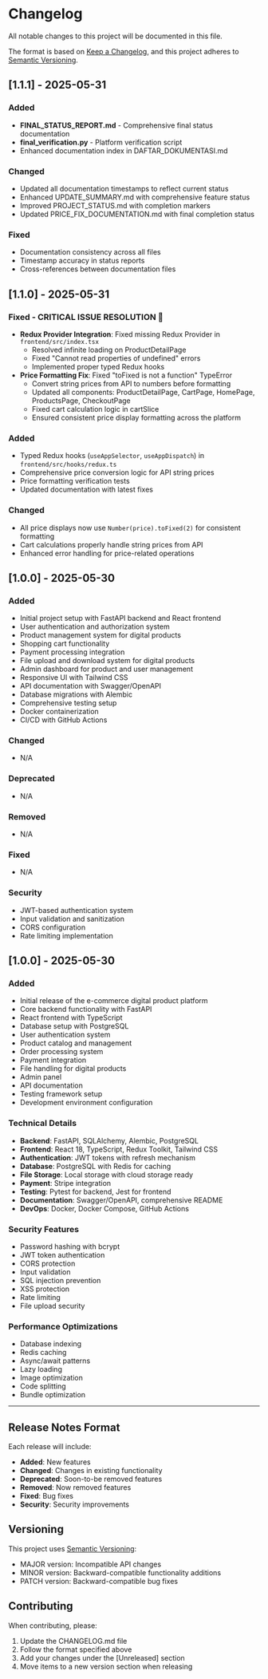 # Changelog

All notable changes to this project will be documented in this file.

The format is based on [Keep a Changelog](https://keepachangelog.com/en/1.0.0/),
and this project adheres to [Semantic Versioning](https://semver.org/spec/v2.0.0.html).

## [1.1.1] - 2025-05-31

### Added
- **FINAL_STATUS_REPORT.md** - Comprehensive final status documentation
- **final_verification.py** - Platform verification script
- Enhanced documentation index in DAFTAR_DOKUMENTASI.md

### Changed
- Updated all documentation timestamps to reflect current status
- Enhanced UPDATE_SUMMARY.md with comprehensive feature status
- Improved PROJECT_STATUS.md with completion markers
- Updated PRICE_FIX_DOCUMENTATION.md with final completion status

### Fixed
- Documentation consistency across all files
- Timestamp accuracy in status reports
- Cross-references between documentation files

## [1.1.0] - 2025-05-31

### Fixed - CRITICAL ISSUE RESOLUTION 🔧
- **Redux Provider Integration**: Fixed missing Redux Provider in `frontend/src/index.tsx`
  - Resolved infinite loading on ProductDetailPage
  - Fixed "Cannot read properties of undefined" errors
  - Implemented proper typed Redux hooks
- **Price Formatting Fix**: Fixed "toFixed is not a function" TypeError
  - Convert string prices from API to numbers before formatting
  - Updated all components: ProductDetailPage, CartPage, HomePage, ProductsPage, CheckoutPage
  - Fixed cart calculation logic in cartSlice
  - Ensured consistent price display formatting across the platform

### Added
- Typed Redux hooks (`useAppSelector`, `useAppDispatch`) in `frontend/src/hooks/redux.ts`
- Comprehensive price conversion logic for API string prices
- Price formatting verification tests
- Updated documentation with latest fixes

### Changed
- All price displays now use `Number(price).toFixed(2)` for consistent formatting
- Cart calculations properly handle string prices from API
- Enhanced error handling for price-related operations

## [1.0.0] - 2025-05-30

### Added
- Initial project setup with FastAPI backend and React frontend
- User authentication and authorization system
- Product management system for digital products
- Shopping cart functionality
- Payment processing integration
- File upload and download system for digital products
- Admin dashboard for product and user management
- Responsive UI with Tailwind CSS
- API documentation with Swagger/OpenAPI
- Database migrations with Alembic
- Comprehensive testing setup
- Docker containerization
- CI/CD with GitHub Actions

### Changed
- N/A

### Deprecated
- N/A

### Removed
- N/A

### Fixed
- N/A

### Security
- JWT-based authentication system
- Input validation and sanitization
- CORS configuration
- Rate limiting implementation

## [1.0.0] - 2025-05-30

### Added
- Initial release of the e-commerce digital product platform
- Core backend functionality with FastAPI
- React frontend with TypeScript
- Database setup with PostgreSQL
- User authentication system
- Product catalog and management
- Order processing system
- Payment integration
- File handling for digital products
- Admin panel
- API documentation
- Testing framework setup
- Development environment configuration

### Technical Details
- **Backend**: FastAPI, SQLAlchemy, Alembic, PostgreSQL
- **Frontend**: React 18, TypeScript, Redux Toolkit, Tailwind CSS
- **Authentication**: JWT tokens with refresh mechanism
- **Database**: PostgreSQL with Redis for caching
- **File Storage**: Local storage with cloud storage ready
- **Payment**: Stripe integration
- **Testing**: Pytest for backend, Jest for frontend
- **Documentation**: Swagger/OpenAPI, comprehensive README
- **DevOps**: Docker, Docker Compose, GitHub Actions

### Security Features
- Password hashing with bcrypt
- JWT token authentication
- CORS protection
- Input validation
- SQL injection prevention
- XSS protection
- Rate limiting
- File upload security

### Performance Optimizations
- Database indexing
- Redis caching
- Async/await patterns
- Lazy loading
- Image optimization
- Code splitting
- Bundle optimization

---

## Release Notes Format

Each release will include:
- **Added**: New features
- **Changed**: Changes in existing functionality
- **Deprecated**: Soon-to-be removed features
- **Removed**: Now removed features
- **Fixed**: Bug fixes
- **Security**: Security improvements

## Versioning

This project uses [Semantic Versioning](https://semver.org/):
- MAJOR version: Incompatible API changes
- MINOR version: Backward-compatible functionality additions
- PATCH version: Backward-compatible bug fixes

## Contributing

When contributing, please:
1. Update the CHANGELOG.md file
2. Follow the format specified above
3. Add your changes under the [Unreleased] section
4. Move items to a new version section when releasing
